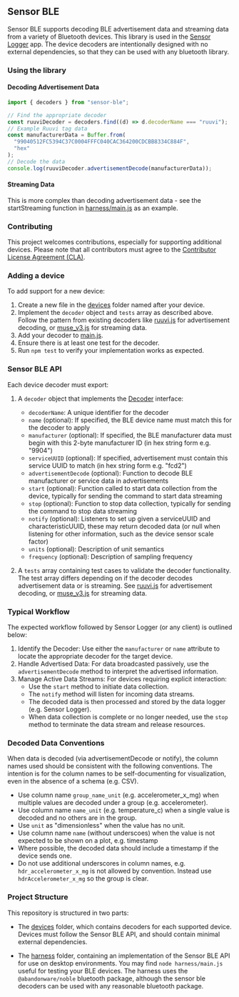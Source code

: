 ## Sensor BLE

Sensor BLE supports decoding BLE advertisement data and streaming data from a variety of Bluetooth devices. This library is used in the [Sensor Logger](https://www.tszheichoi.com/sensorlogger) app. The device decoders are intentionally designed with no external dependencies, so that they can be used with any bluetooth library.

### Using the library

#### Decoding Advertisement Data

```javascript
import { decoders } from "sensor-ble";

// Find the appropriate decoder
const ruuviDecoder = decoders.find((d) => d.decoderName === "ruuvi");
// Example Ruuvi tag data
const manufacturerData = Buffer.from(
  "99040512FC5394C37C0004FFFC040CAC364200CDCBB8334C884F",
  "hex"
);
// Decode the data
console.log(ruuviDecoder.advertisementDecode(manufacturerData));
```

#### Streaming Data

This is more complex than decoding advertisement data - see the startStreaming function in [harness/main.js](harness/main.js) as an example.

### Contributing

This project welcomes contributions, especially for supporting additional devices. Please note that all contributors must agree to the [Contributor License Agreement (CLA)](CLA.md).

### Adding a device

To add support for a new device:

1. Create a new file in the [devices](devices/) folder named after your device.
2. Implement the `decoder` object and `tests` array as described above. Follow the pattern from existing decoders like [ruuvi.js](devices/ruuvi.js) for advertisement decoding, or [muse_v3.js](devices/muse_v3.js) for streaming data.
3. Add your decoder to [main.js](main.js).
4. Ensure there is at least one test for the decoder.
5. Run `npm test` to verify your implementation works as expected.

### Sensor BLE API

Each device decoder must export:

1. A `decoder` object that implements the [Decoder](types.js) interface:

   - `decoderName`: A unique identifier for the decoder
   - `name` (optional): If specified, the BLE device name must match this for the decoder to apply
   - `manufacturer` (optional): If specified, the BLE manufacturer data must begin with this 2-byte manufacturer ID (in hex string form e.g. "9904")
   - `serviceUUID` (optional): If specified, advertisement must contain this service UUID to match (in hex string form e.g. "fcd2")
   - `advertisementDecode` (optional): Function to decode BLE manufacturer or service data in advertisements
   - `start` (optional): Function called to start data collection from the device, typically for sending the command to start data streaming
   - `stop` (optional): Function to stop data collection, typically for sending the command to stop data streaming
   - `notify` (optional): Listeners to set up given a serviceUUID and characteristicUUID, these may return decoded data (or null when listening for other information, such as the device sensor scale factor)
   - `units` (optional): Description of unit semantics
   - `frequency` (optional): Description of sampling frequency

2. A `tests` array containing test cases to validate the decoder functionality. The test array differs depending on if the decoder decodes advertisement data or is streaming. See [ruuvi.js](devices/ruuvi.js) for advertisement decoding, or [muse_v3.js](devices/muse_v3.js) for streaming data.

### Typical Workflow

The expected workflow followed by Sensor Logger (or any client) is outlined below:

1. Identify the Decoder: Use either the `manufacturer` or `name` attribute to locate the appropriate decoder for the target device.
2. Handle Advertised Data: For data broadcasted passively, use the `advertisementDecode` method to interpret the advertised information.
3. Manage Active Data Streams: For devices requiring explicit interaction:
   - Use the `start` method to initiate data collection.
   - The `notify` method will listen for incoming data streams.
   - The decoded data is then processed and stored by the data logger (e.g. Sensor Logger).
   - When data collection is complete or no longer needed, use the `stop` method to terminate the data stream and release resources.

### Decoded Data Conventions

When data is decoded (via advertisementDecode or notify), the column names used should be consistent with the following conventions. The intention is for the column names to be self-documenting for visualization, even in the absence of a schema (e.g. CSV).

- Use column name `group_name_unit` (e.g. accelerometer_x_mg) when multiple values are decoded under a group (e.g. accelerometer).
- Use column name `name_unit` (e.g. temperature_c) when a single value is decoded and no others are in the group.
- Use `unit` as "dimensionless" when the value has no unit.
- Use column name `name` (without underscoes) when the value is not expected to be shown on a plot, e.g. timestamp
- Where possible, the decoded data should include a timestamp if the device sends one.
- Do not use additional underscores in column names, e.g. `hdr_accelerometer_x_mg` is not allowed by convention. Instead use `hdrAccelerometer_x_mg` so the group is clear.

### Project Structure

This repository is structured in two parts:

- The [devices](devices/) folder, which contains decoders for each supported device. Devices must follow the Sensor BLE API, and should contain minimal external dependencies.

- The [harness](harness/) folder, containing an implementation of the Sensor BLE API for use on desktop environments. You may find `node harness/main.js` useful for testing your BLE devices. The harness uses the `@abandonware/noble` bluetooth package, although the sensor ble decoders can be used with any reasonable bluetooth package.
